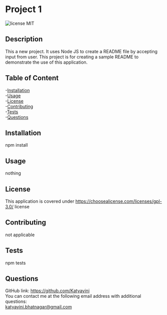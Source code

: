# Project 1
   ![license MIT](https://img.shields.io/badge/License-GPL%203.0-green)
  
  ## Description
  This a new project. It uses Node JS to create a README file by accepting input from user. This project is for creating a sample README to demonstrate the use of this application. 
  
  ## Table of Content
  -[Installation](#Installation)  
  -[Usage](#Usage)  
  -[License](#License)  
  -[Contributing](#Contributing)  
  -[Tests](#Tests)  
  -[Questions](#Questions)  
  

  ## Installation
  npm install
  
  ## Usage
  nothing
 
  ## License
  This application is covered under https://choosealicense.com/licenses/gpl-3.0/ license

  ## Contributing
  not applicable

  ## Tests
  npm tests
 
  ## Questions
  GitHub link: https://github.com/Katyayini  
  You can contact me at the following email address with additional questions:  
  katyayini.bhatnagar@gmail.com 
 
